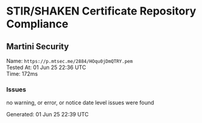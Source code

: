 # STIR/SHAKEN Certificate Repository Compliance

## Martini Security

Name: `https://p.mtsec.me/2884/HOqu0jDmQTRY.pem`\
Tested At: 01 Jun 25 22:36 UTC\
Time: 172ms

### Issues

no warning, or error, or notice date level issues were found

Generated: 01 Jun 25 22:39 UTC